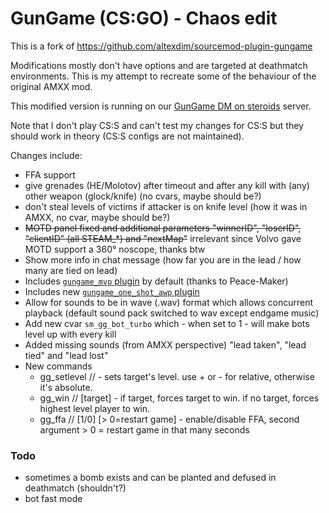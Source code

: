 # GunGame (CS:GO) - Chaos edit

This is a fork of https://github.com/altexdim/sourcemod-plugin-gungame

Modifications mostly don't have options and are targeted at deathmatch environments. This is my attempt
to recreate some of the behaviour of the original AMXX mod.

This modified version is running on our [GunGame DM on steroids](https://funcs.de/gungame) server.

Note that I don't play CS:S and can't test my changes for CS:S but they should work in theory (CS:S configs are not maintained).


Changes include:

  * FFA support
  * give grenades (HE/Molotov) after timeout and after any kill with (any) other weapon (glock/knife) (no cvars, maybe should be?)
  * don't steal levels of victims if attacker is on knife level (how it was in AMXX, no cvar, maybe should be?)
  * ~~MOTD panel fixed and additional parameters "winnerID", "loserID", "clientID" (all STEAM_*) and "nextMap"~~ irrelevant since Volvo gave MOTD support a 360° noscope, thanks btw
  * Show more info in chat message (how far you are in the lead / how many are tied on lead)
  * Includes [`gungame_mvp` plugin](https://forums.alliedmods.net/showpost.php?p=1627823&postcount=3105) by default (thanks to Peace-Maker)
  * Includes new [`gungame_one_shot_awp` plugin](https://github.com/2called-chaos/csgo_gungame/blob/master/addons/sourcemod/scripting/gungame_one_shot_awp.sp)
  * Allow for sounds to be in wave (.wav) format which allows concurrent playback (default sound pack switched to wav except endgame music)
  * Add new cvar `sm_gg_bot_turbo` which - when set to 1 - will make bots level up with every kill
  * Added missing sounds (from AMXX perspective) "lead taken", "lead tied" and "lead lost"
  * New commands
    * gg_setlevel // <target> <level> - sets target's level. use + or - for relative, otherwise it's absolute.
    * gg_win // [target] - if target, forces target to win. if no target, forces highest level player to win.
    * gg_ffa // [1/0] [> 0=restart game] - enable/disable FFA, second argument > 0 = restart game in that many seconds


### Todo

  * sometimes a bomb exists and can be planted and defused in deathmatch (shouldn't?)
  * bot fast mode
